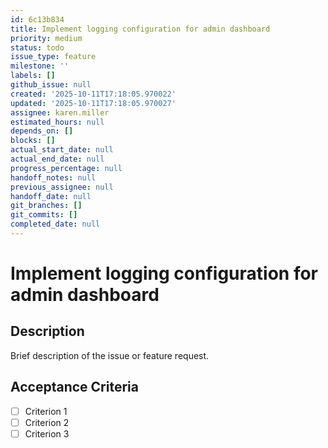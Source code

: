 ```yaml
---
id: 6c13b834
title: Implement logging configuration for admin dashboard
priority: medium
status: todo
issue_type: feature
milestone: ''
labels: []
github_issue: null
created: '2025-10-11T17:18:05.970022'
updated: '2025-10-11T17:18:05.970027'
assignee: karen.miller
estimated_hours: null
depends_on: []
blocks: []
actual_start_date: null
actual_end_date: null
progress_percentage: null
handoff_notes: null
previous_assignee: null
handoff_date: null
git_branches: []
git_commits: []
completed_date: null
---
```


# Implement logging configuration for admin dashboard

## Description

Brief description of the issue or feature request.

## Acceptance Criteria

- [ ] Criterion 1
- [ ] Criterion 2
- [ ] Criterion 3
